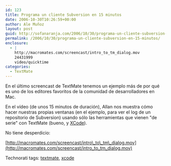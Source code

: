 ```yaml
---
id: 123
title: Programa un cliente Subversion en 15 minutos
date: 2006-10-30T10:26:59+00:00
author: Ale Muñoz
layout: post
guid: http://sofanaranja.com/2006/10/30/programa-un-cliente-subversion-en-15-minutos/
permalink: /2006/10/30/programa-un-cliente-subversion-en-15-minutos/
enclosure:
  - |
    http://macromates.com/screencast/intro_to_tm_dialog.mov
    24431999
    video/quicktime
categories:
  - TextMate
---
```

En el último screencast de TextMate tenemos un ejemplo más de por qué es uno de los editores favoritos de la comunidad de desarrolladores en Mac.

En el vídeo (de unos 15 minutos de duración), Allan nos muestra cómo hacer nuestras propias ventanas (en el ejemplo, para ver el log de un repositorio de Subversion) usando sólo las herramientas que vienen "de serie" con TextMate (bueno, y [XCode](http://www.apple.com/macosx/features/xcode/)).

No tiene desperdicio:

[http://macromates.com/screencast/intro\_to\_tm\_dialog.mov](http://macromates.com/screencast/intro_to_tm_dialog.mov)

<div class="techtag"><span>Technorati tags: </span><a href="http://technorati.com/tag/textmate" rel="tag">textmate</a>, <a href="http://technorati.com/tag/xcode" rel="tag">xcode</a></div>